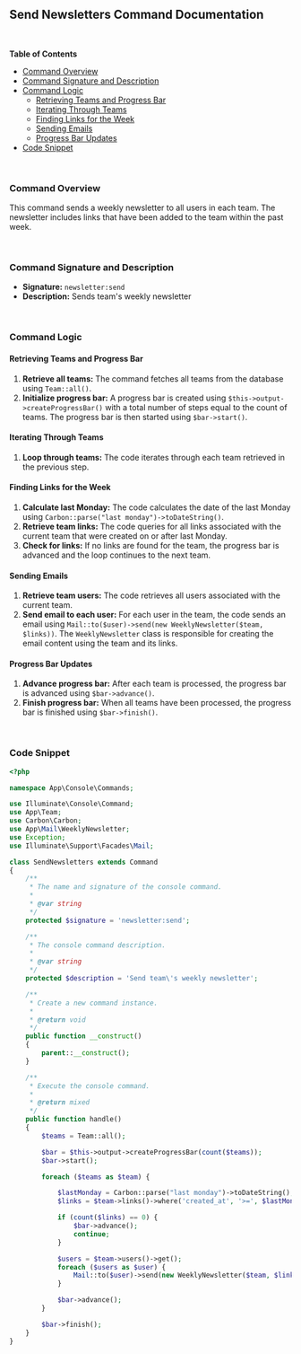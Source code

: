 ##  Send Newsletters Command Documentation 
<br>

**Table of Contents**

* [Command Overview](#command-overview)
* [Command Signature and Description](#command-signature-and-description)
* [Command Logic](#command-logic)
    * [Retrieving Teams and Progress Bar](#retrieving-teams-and-progress-bar)
    * [Iterating Through Teams](#iterating-through-teams)
    * [Finding Links for the Week](#finding-links-for-the-week)
    * [Sending Emails](#sending-emails)
    * [Progress Bar Updates](#progress-bar-updates)
* [Code Snippet](#code-snippet)

<br>

### Command Overview 
This command sends a weekly newsletter to all users in each team. The newsletter includes links that have been added to the team within the past week. 

<br>

### Command Signature and Description
* **Signature:** `newsletter:send`
* **Description:** Sends team's weekly newsletter

<br>

### Command Logic

#### Retrieving Teams and Progress Bar
1. **Retrieve all teams:**  The command fetches all teams from the database using `Team::all()`.
2. **Initialize progress bar:** A progress bar is created using `$this->output->createProgressBar()` with a total number of steps equal to the count of teams. The progress bar is then started using `$bar->start()`.

#### Iterating Through Teams
1. **Loop through teams:** The code iterates through each team retrieved in the previous step.

#### Finding Links for the Week
1. **Calculate last Monday:** The code calculates the date of the last Monday using `Carbon::parse("last monday")->toDateString()`.
2. **Retrieve team links:** The code queries for all links associated with the current team that were created on or after last Monday.
3. **Check for links:** If no links are found for the team, the progress bar is advanced and the loop continues to the next team.

#### Sending Emails
1. **Retrieve team users:** The code retrieves all users associated with the current team.
2. **Send email to each user:** For each user in the team, the code sends an email using `Mail::to($user)->send(new WeeklyNewsletter($team, $links))`. The `WeeklyNewsletter` class is responsible for creating the email content using the team and its links.

#### Progress Bar Updates
1. **Advance progress bar:** After each team is processed, the progress bar is advanced using `$bar->advance()`.
2. **Finish progress bar:** When all teams have been processed, the progress bar is finished using `$bar->finish()`.

<br>

### Code Snippet
```php
<?php

namespace App\Console\Commands;

use Illuminate\Console\Command;
use App\Team;
use Carbon\Carbon;
use App\Mail\WeeklyNewsletter;
use Exception;
use Illuminate\Support\Facades\Mail;

class SendNewsletters extends Command
{
    /**
     * The name and signature of the console command.
     *
     * @var string
     */
    protected $signature = 'newsletter:send';

    /**
     * The console command description.
     *
     * @var string
     */
    protected $description = 'Send team\'s weekly newsletter';

    /**
     * Create a new command instance.
     *
     * @return void
     */
    public function __construct()
    {
        parent::__construct();
    }

    /**
     * Execute the console command.
     *
     * @return mixed
     */
    public function handle()
    {
        $teams = Team::all();

        $bar = $this->output->createProgressBar(count($teams));
        $bar->start();

        foreach ($teams as $team) {

            $lastMonday = Carbon::parse("last monday")->toDateString();
            $links = $team->links()->where('created_at', '>=', $lastMonday)->get();

            if (count($links) == 0) {
                $bar->advance();
                continue;
            }

            $users = $team->users()->get();
            foreach ($users as $user) {
                Mail::to($user)->send(new WeeklyNewsletter($team, $links));
            }

            $bar->advance();
        }

        $bar->finish();
    }
}
```
